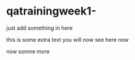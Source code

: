 # qatrainingweek1-
just add something in here

this is some extra text you will now see here now 

now sonme more 
